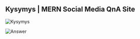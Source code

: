 ## <b>Kysymys | MERN Social Media QnA Site</b>


![Kysymys](https://i.ibb.co/fFCTfJt/Screenshot-548.png)

![Answer](https://i.ibb.co/WgJgtkN/Screenshot-549.png)
